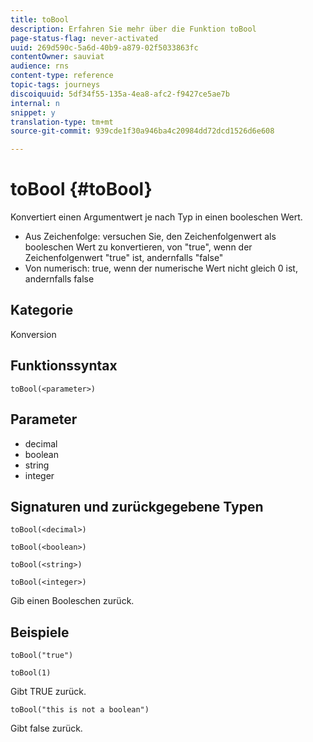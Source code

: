 ```yaml
---
title: toBool
description: Erfahren Sie mehr über die Funktion toBool
page-status-flag: never-activated
uuid: 269d590c-5a6d-40b9-a879-02f5033863fc
contentOwner: sauviat
audience: rns
content-type: reference
topic-tags: journeys
discoiquuid: 5df34f55-135a-4ea8-afc2-f9427ce5ae7b
internal: n
snippet: y
translation-type: tm+mt
source-git-commit: 939cde1f30a946ba4c20984dd72dcd1526d6e608

---
```



# toBool {#toBool}

Konvertiert einen Argumentwert je nach Typ in einen booleschen Wert.

* Aus Zeichenfolge: versuchen Sie, den Zeichenfolgenwert als booleschen Wert zu konvertieren, von &quot;true&quot;, wenn der Zeichenfolgenwert &quot;true&quot; ist, andernfalls &quot;false&quot;
* Von numerisch: true, wenn der numerische Wert nicht gleich 0 ist, andernfalls false

## Kategorie

Konversion

## Funktionssyntax

`toBool(<parameter>)`

## Parameter

* decimal
* boolean
* string
* integer

## Signaturen und zurückgegebene Typen

`toBool(<decimal>)`

`toBool(<boolean>)`

`toBool(<string>)`

`toBool(<integer>)`

Gib einen Booleschen zurück.

## Beispiele

`toBool("true")`

`toBool(1)`

Gibt TRUE zurück.

`toBool("this is not a boolean")`

Gibt false zurück.
